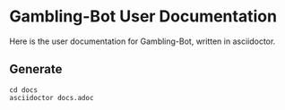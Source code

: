 # Gambling-Bot User Documentation

Here is the user documentation for Gambling-Bot, written in asciidoctor.

## Generate

    cd docs
    asciidoctor docs.adoc
